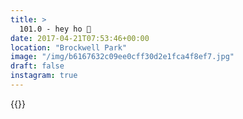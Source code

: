 ```yaml
---
title: >
  101.0 - hey ho 🌳
date: 2017-04-21T07:53:46+00:00
location: "Brockwell Park"
image: "/img/b6167632c09ee0cff30d2e1fca4f8ef7.jpg"
draft: false
instagram: true
---
```


{{<photo src="/img/b6167632c09ee0cff30d2e1fca4f8ef7.jpg">}}
